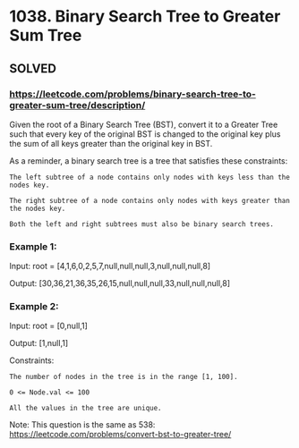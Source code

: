 # 1038. Binary Search Tree to Greater Sum Tree

## SOLVED
### https://leetcode.com/problems/binary-search-tree-to-greater-sum-tree/description/
Given the root of a Binary Search Tree (BST), convert it to a Greater Tree such that every key of the original BST is changed to the original key plus the sum of all keys greater than the original key in BST.



As a reminder, a binary search tree is a tree that satisfies these constraints:





	The left subtree of a node contains only nodes with keys less than the nodes key.

	The right subtree of a node contains only nodes with keys greater than the nodes key.

	Both the left and right subtrees must also be binary search trees.







### Example 1:





Input: root = [4,1,6,0,2,5,7,null,null,null,3,null,null,null,8]


Output: [30,36,21,36,35,26,15,null,null,null,33,null,null,null,8]





### Example 2:





Input: root = [0,null,1]


Output: [1,null,1]







Constraints:





	The number of nodes in the tree is in the range [1, 100].

	0 <= Node.val <= 100

	All the values in the tree are unique.







Note: This question is the same as 538: https://leetcode.com/problems/convert-bst-to-greater-tree/

